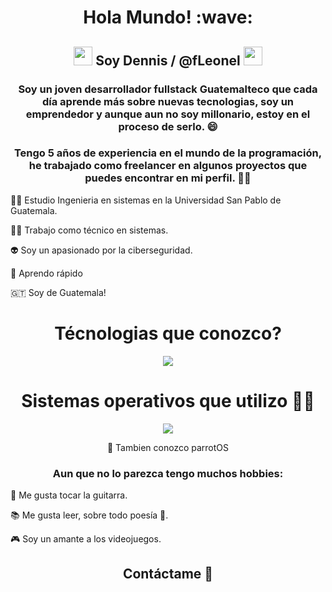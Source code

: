 <h1 align="center">
    Hola Mundo! :wave:
  </h1>
  <h2 align="center">
    <img
      src="https://emojis.slackmojis.com/emojis/images/1643517003/30571/rocket.gif?1643517003"
      width="30"
    />
    Soy Dennis / @fLeonel
    <img src="https://slackmojis.com/emojis/60794-alien/download" width="30" />
  </h2>
  <!-- Quien soy?-->
  <h3 align="center">
      Soy un joven desarrollador fullstack Guatemalteco que cada día aprende más sobre nuevas tecnologias, soy un emprendedor y aunque aun no soy millonario,
    estoy en el proceso de serlo. 😄
  </h3>
  <h3 align="center">
      Tengo 5 años de experiencia en el mundo de la programación, he trabajado como freelancer en algunos proyectos que puedes encontrar en mi perfil. 🧑‍💻
  </h3>
  <p align="left">👨‍🎓 Estudio Ingenieria en sistemas en la Universidad San Pablo de Guatemala.</p>
  <p align="left">👨‍💻 Trabajo como técnico en sistemas.</p>
  <p align="left">👽 Soy un apasionado por la ciberseguridad.</p>
  <p align="left">🚀 Aprendo rápido</p>
  <p align="left">🇬🇹 Soy de Guatemala!</p>
<!-- Que tecnologias conozco! -->
<div align="center">
  <h1>Técnologias que conozco?</h1>
  <a>
    <img src="https://skillicons.dev/icons?i=git,github,html,css,js,ts,nodejs,react,nextjs,tailwind,mysql,postman,py"/>
  </a>
</div>
<!--Sistemas Operativos!-->
<div align="center">
    <h1>Sistemas operativos que utilizo 👨‍💻</h1>
    <a><img src="https://skillicons.dev/icons?i=windows,apple,linux,arch,ubuntu,kali"/></a>
    <p align="center">🦜 Tambien conozco parrotOS</p>
</div>
<!-- Hobbies-->
<div>
    <h3 align="center">Aun que no lo parezca tengo muchos hobbies: </h3>
    <p>🎸 Me gusta tocar la guitarra.</p>
    <p>📚 Me gusta leer, sobre todo poesía 🌹.</p>
    <p>🎮 Soy un amante a los videojuegos.</p>
</div>
<!--Contactame-->
<div align="center">
<h2>Contáctame 🤝</h2>
<p 
📬 **dr04860@gmail.com**
/>
</div>


